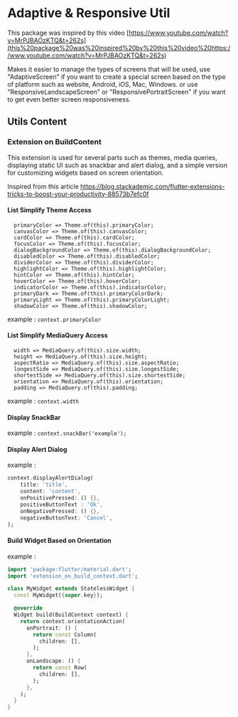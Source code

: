 # Adaptive & Responsive Util 

This package was inspired by this video [https://www.youtube.com/watch?v=MrPJBAOzKTQ&t=262s](this%20package%20was%20inspired%20by%20this%20video%20https://www.youtube.com/watch?v=MrPJBAOzKTQ&t=262s) 

Makes it easier to manage the types of screens that will be used, use "AdaptiveScreen" if you want to create a special screen based on the type of platform such as website, Android, iOS, Mac, Windows. or use "ResponsiveLandscapeScreen" or "ResponsivePortraitScreen" if you want to get even better screen responsiveness.

## Utils Content
### Extension on BuildContent

This extension is used for several parts such as themes, media queries, displaying static UI such as snackbar and alert dialog, and a simple version for customizing widgets based on screen orientation.

Inspired from this article https://blog.stackademic.com/flutter-extensions-tricks-to-boost-your-productivity-88573b7efc0f

#### List Simplify Theme Access

```
  primaryColor => Theme.of(this).primaryColor;
  canvasColor => Theme.of(this).canvasColor;
  cardColor => Theme.of(this).cardColor;
  focusColor => Theme.of(this).focusColor;
  dialogBackgroundColor => Theme.of(this).dialogBackgroundColor;
  disabledColor => Theme.of(this).disabledColor;
  dividerColor => Theme.of(this).dividerColor;
  highlightColor => Theme.of(this).highlightColor;
  hintColor => Theme.of(this).hintColor;
  hoverColor => Theme.of(this).hoverColor;
  indicatorColor => Theme.of(this).indicatorColor;
  primaryDark => Theme.of(this).primaryColorDark;
  primaryLight => Theme.of(this).primaryColorLight;
  shadowColor => Theme.of(this).shadowColor;
```

example : ```context.primaryColor```

#### List Simplify MediaQuery Access

```
  width => MediaQuery.of(this).size.width;
  height => MediaQuery.of(this).size.height;
  aspectRatio => MediaQuery.of(this).size.aspectRatio;
  longestSide => MediaQuery.of(this).size.longestSide;
  shortestSide => MediaQuery.of(this).size.shortestSide;
  orientation => MediaQuery.of(this).orientation;
  padding => MediaQuery.of(this).padding;
```

example : ```context.width```

#### Display SnackBar

example : ```context.snackBar('example');```

#### Display Alert Dialog

example :
```dart
context.displayAlertDialog(
    title: 'title',
    content: 'content',
    onPositivePressed: () {},
    positiveButtonText : 'Ok',
    onNegativePressed: () {},
    negativeButtonText: 'Cancel',
);
```

#### Build Widget Based on Orientation

example :
```dart
import 'package:flutter/material.dart';
import 'extension_on_build_context.dart';

class MyWidget extends StatelessWidget {
  const MyWidget({super.key});

  @override
  Widget build(BuildContext context) {
    return context.orientationAction(
      onPortrait: () {
        return const Column(
          children: [],
        );
      },
      onLandscape: () {
        return const Row(
          children: [],
        );
      },
    );
  }
}

```